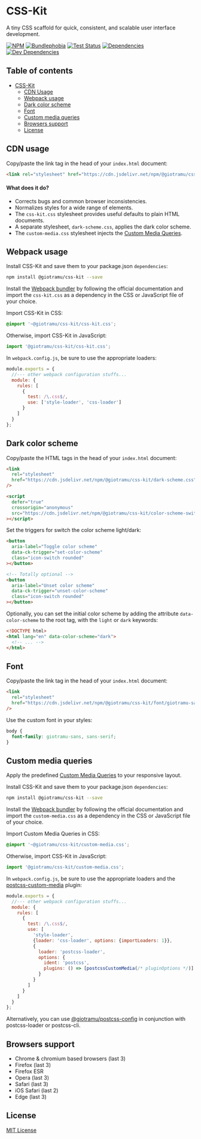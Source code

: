 # CSS-Kit

A tiny CSS scaffold for quick, consistent, and scalable user interface development.

[![NPM][npm-img]][npm-url]
[![Bundlephobia][bundlephobia-img]][bundlephobia-url]
[![Test Status][ci-img]][ci-url]
[![Dependencies][deps-img]][deps-url]
[![Dev Dependencies][devdeps-img]][devdeps-url]

## Table of contents

- [CSS-Kit](#css-kit)
  - [CDN Usage](#cdn-usage)
  - [Webpack usage](#webpack-usage)
  - [Dark color scheme](#dark-color-scheme)
  - [Font](#font)
  - [Custom media queries](#custom-media-queries)
  - [Browsers support](#browsers-support)
  - [License](#license)

## CDN usage

Copy/paste the link tag in the head of your `index.html` document:

```html
<link rel="stylesheet" href="https://cdn.jsdelivr.net/npm/@giotramu/css-kit" />
```

#### What does it do?

- Corrects bugs and common browser inconsistencies.
- Normalizes styles for a wide range of elements.
- The `css-kit.css` stylesheet provides useful defaults to plain HTML documents.
- A separate stylesheet, `dark-scheme.css`, applies the dark color scheme.
- The `custom-media.css` stylesheet injects the [Custom Media Queries][custom-mq-url].

## Webpack usage

Install CSS-Kit and save them to your package.json `dependencies`:

```sh
npm install @giotramu/css-kit --save
```

Install the [Webpack bundler][webpack-url] by following the official documentation and import the `css-kit.css` as a dependency in the CSS or JavaScript file of your choice.

Import CSS-Kit in CSS:

```css
@import '~@giotramu/css-kit/css-kit.css';
```

Otherwise, import CSS-Kit in JavaScript:

```js
import '@giotramu/css-kit/css-kit.css';
```

In `webpack.config.js`, be sure to use the appropriate loaders:

```js
module.exports = {
  //--- other webpack configuration stuffs...
  module: {
    rules: [
      {
        test: /\.css$/,
        use: ['style-loader', 'css-loader']
      }
    ]
  }
};
```

## Dark color scheme

Copy/paste the HTML tags in the head of your `index.html` document:

```html
<link
  rel="stylesheet"
  href="https://cdn.jsdelivr.net/npm/@giotramu/css-kit/dark-scheme.css"
/>

<script
  defer="true"
  crossorigin="anonymous"
  src="https://cdn.jsdelivr.net/npm/@giotramu/css-kit/color-scheme-switcher.js"
></script>
```

Set the triggers for switch the color scheme light/dark:

```html
<button
  aria-label="Toggle color scheme"
  data-ck-trigger="set-color-scheme"
  class="icon-switch rounded"
></button>

<!-- Totally optional -->
<button
  aria-label="Unset color scheme"
  data-ck-trigger="unset-color-scheme"
  class="icon-switch rounded"
></button>
```

Optionally, you can set the initial color scheme by adding the attribute `data-color-scheme` to the root tag, with the `light` or `dark` keywords:

```html
<!DOCTYPE html>
<html lang="en" data-color-scheme="dark">
  <!-- ... -->
</html>
```

## Font

Copy/paste the link tag in the head of your `index.html` document:

```html
<link
  rel="stylesheet"
  href="https://cdn.jsdelivr.net/npm/@giotramu/css-kit/font/giotramu-sans.css"
/>
```

Use the custom font in your styles:

```css
body {
  font-family: giotramu-sans, sans-serif;
}
```

## Custom media queries

Apply the predefined [Custom Media Queries][custom-mq-url] to your responsive layout.

Install CSS-Kit and save them to your package.json `dependencies`:

```sh
npm install @giotramu/css-kit --save
```

Install the [Webpack bundler][webpack-url] by following the official documentation and import the `custom-media.css` as a dependency in the CSS or JavaScript file of your choice.

Import Custom Media Queries in CSS:

```css
@import '~@giotramu/css-kit/custom-media.css';
```

Otherwise, import CSS-Kit in JavaScript:

```js
import '@giotramu/css-kit/custom-media.css';
```

In `webpack.config.js`, be sure to use the appropriate loaders and the [postcss-custom-media][postcss-custom-media-url] plugin:

```js
module.exports = {
  //--- other webpack configuration stuffs...
  module: {
    rules: [
      {
        test: /\.css$/,
        use: [
          'style-loader',
          {loader: 'css-loader', options: {importLoaders: 1}},
          {
            loader: 'postcss-loader',
            options: {
              ident: 'postcss',
              plugins: () => [postcssCustomMedia(/* pluginOptions */)]
            }
          }
        ]
      }
    ]
  }
};
```

Alternatively, you can use [@giotramu/postcss-config][postcss-config-url] in conjunction with postcss-loader or postcss-cli.

## Browsers support

- Chrome & chromium based browsers (last 3)
- Firefox (last 3)
- Firefox ESR
- Opera (last 3)
- Safari (last 3)
- iOS Safari (last 2)
- Edge (last 3)

## License

[MIT License](./LICENSE)

<!---
  B A D G E S
-->

[bundlephobia-img]: https://badgen.net/bundlephobia/minzip/@giotramu/css-kit
[ci-img]: https://github.com/giotramu/css-kit/workflows/test%20+%20build/badge.svg?branch=master
[deps-img]: https://badgen.net/david/dep/giotramu/css-kit
[devdeps-img]: https://badgen.net/david/dev/giotramu/css-kit
[npm-img]: https://badgen.net/npm/v/@giotramu/css-kit?label=npm%20package

<!---
  L I N K S
-->

[bundlephobia-url]: https://bundlephobia.com/result?p=@giotramu/css-kit
[ci-url]: https://github.com/giotramu/css-kit/actions
[custom-mq-url]: ./src/styles/custom-media.scss
[deps-url]: https://david-dm.org/giotramu/css-kit
[devdeps-url]: https://david-dm.org/giotramu/css-kit?type=dev
[npm-url]: https://www.npmjs.com/package/@giotramu/css-kit
[postcss-config-url]: https://github.com/giotramu/postcss-config
[postcss-custom-media-url]: https://github.com/postcss/postcss-custom-media
[webpack-url]: https://webpack.js.org

